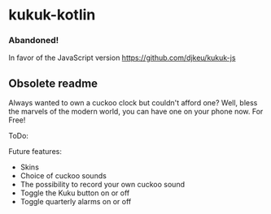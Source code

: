 # kukuk-kotlin

### Abandoned!
In favor of the JavaScript version
https://github.com/djkeu/kukuk-js


## Obsolete readme
Always wanted to own a cuckoo clock but couldn't afford one?
Well, bless the marvels of the modern world, you can have one on your phone now. For Free!

ToDo:

Future features:
- Skins
- Choice of cuckoo sounds
- The possibility to record your own cuckoo sound
- Toggle the Kuku button on or off
- Toggle quarterly alarms on or off
